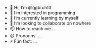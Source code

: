 - 👋 Hi, I’m @ggbruh13
- 👀 I’m interested in programming
- 🌱 I’m currently learning by myself
- 💞️ I’m looking to collaborate on nowhere
- 📫 How to reach me ...
- 😄 Pronouns: ...
- ⚡ Fun fact: ...

<!---
ggbruh13/ggbruh13 is a ✨ special ✨ repository because its `README.md` (this file) appears on your GitHub profile.
You can click the Preview link to take a look at your changes.
--->
